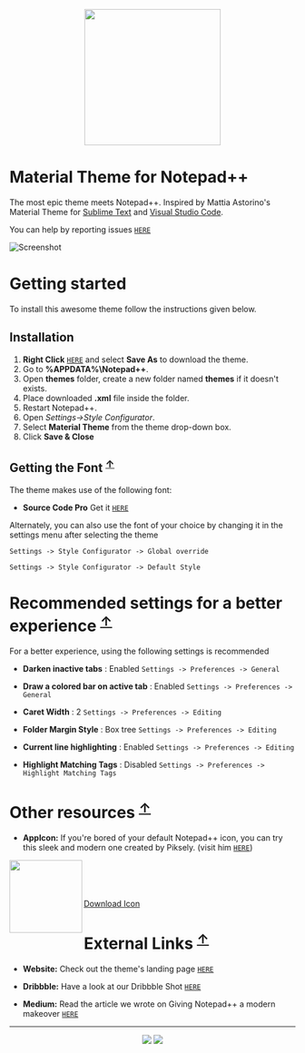 <p align="center"><a href="https://github.com/HiSandy/npp-material-theme"><img width="240px" src="https://i.imgur.com/4flFIjK.png"/></a></p>

# Material Theme for Notepad++

The most epic theme meets Notepad++.
Inspired by Mattia Astorino's Material Theme for [Sublime Text](https://github.com/equinusocio/material-theme) and [Visual Studio Code](https://github.com/equinusocio/vsc-material-theme).

You can help by reporting issues [`HERE`](https://github.com/HiSandy/npp-material-theme/issues)

![Screenshot](https://i.imgur.com/85UJvYw.jpg)

# Getting started

To install this awesome theme follow the instructions given below.

## Installation

1. **Right Click** [`HERE`](https://raw.githubusercontent.com/HiSandy/npp-material-theme/master/Material%20Theme.xml) and select **Save As** to download the theme.
2. Go to **%APPDATA%\Notepad++**.
3. Open **themes** folder, create a new folder named **themes** if it doesn't exists.
4. Place downloaded **.xml** file inside the folder.
5. Restart Notepad++.
6. Open *Settings->Style Configurator*.
7. Select **Material Theme** from the theme drop-down box.
8. Click **Save & Close**

## Getting the Font <sup>[↑](#getting-started)</sup>

The theme makes use of the following font:

- **Source Code Pro** Get it [`HERE`](https://github.com/adobe-fonts/source-code-pro)

Alternately, you can also use the font of your choice by changing it in the settings menu after selecting the theme

`Settings -> Style Configurator -> Global override`

`Settings -> Style Configurator -> Default Style`

# Recommended settings for a better experience <sup>[↑](#getting-started)</sup>

For a better experience, using the following settings is recommended

- **Darken inactive tabs** : Enabled
`Settings -> Preferences -> General`

- **Draw a colored bar on active tab** : Enabled
`Settings -> Preferences -> General`

- **Caret Width** : 2
`Settings -> Preferences -> Editing`

- **Folder Margin Style** : Box tree
`Settings -> Preferences -> Editing`

- **Current line highlighting** : Enabled
`Settings -> Preferences -> Editing`

- **Highlight Matching Tags** : Disabled
`Settings -> Preferences -> Highlight Matching Tags`

# Other resources <sup>[↑](#getting-started)</sup>

- **AppIcon:** If you're bored of your default Notepad++ icon, you can try this  sleek and modern one created by Piksely. (visit him [`HERE`](http://www.piksely.com/))

<a href="https://dribbble.com/shots/2897233-Notepad"><img align="left" width="128" height="128" src="https://i.imgur.com/4flFIjK.png"></a>

<br/><br/><br/><br/>
[Download Icon](https://drive.google.com/uc?id=1IZLO0br_quw7O3Fd8dtrQjLjP3loK9J-&export=download)
<br/>

# External Links <sup>[↑](#getting-started)</sup>

- **Website:** Check out the theme's landing page [`HERE`](https://notepadplusplus.wixsite.com/theme)

- **Dribbble:** Have a look at our Dribbble Shot [`HERE`](https://dribbble.com/shots/4155553-Material-Design-Theme-for-Notepad)

- **Medium:** Read the article we wrote on Giving Notepad++ a modern makeover [`HERE`](https://medium.com/@HiSandy/notepad-plus-plus-material-theme-2c3951e65e01)

---

<p align="center"><a href="http://www.apache.org/licenses/LICENSE-2.0"><img src="https://img.shields.io/badge/License-Apache_2.0-5E81AC.svg?style=flat-square"/></a> <a href="https://creativecommons.org/licenses/by-sa/4.0"><img src="https://img.shields.io/badge/License-CC_BY--SA_4.0-5E81AC.svg?style=flat-square"/></a></p>
